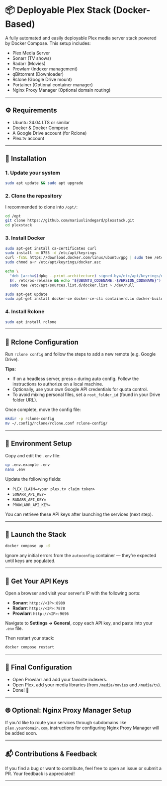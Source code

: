 # 📦 Deployable Plex Stack (Docker-Based)

A fully automated and easily deployable Plex media server stack powered by Docker Compose. This setup includes:

- Plex Media Server
- Sonarr (TV shows)
- Radarr (Movies)
- Prowlarr (Indexer management)
- qBittorrent (Downloader)
- Rclone (Google Drive mount)
- Portainer (Optional container manager)
- Nginx Proxy Manager (Optional domain routing)

---

## ⚙️ Requirements

- Ubuntu 24.04 LTS or similar
- Docker & Docker Compose
- A Google Drive account (for Rclone)
- Plex.tv account

---

## 🚀 Installation

### 1. Update your system

```bash
sudo apt update && sudo apt upgrade
```

### 2. Clone the repository

I recommended to clone into `/opt/`:

```bash
cd /opt
git clone https://github.com/mariuslindegard/plexstack.git
cd plexstack
```

### 3. Install Docker

```bash
sudo apt-get install ca-certificates curl
sudo install -m 0755 -d /etc/apt/keyrings
curl -fsSL https://download.docker.com/linux/ubuntu/gpg | sudo tee /etc/apt/keyrings/docker.asc > /dev/null
sudo chmod a+r /etc/apt/keyrings/docker.asc

echo \
  "deb [arch=$(dpkg --print-architecture) signed-by=/etc/apt/keyrings/docker.asc] https://download.docker.com/linux/ubuntu \
  $(. /etc/os-release && echo "${UBUNTU_CODENAME:-$VERSION_CODENAME}") stable" | \
  sudo tee /etc/apt/sources.list.d/docker.list > /dev/null

sudo apt-get update
sudo apt-get install docker-ce docker-ce-cli containerd.io docker-buildx-plugin docker-compose-plugin
```

### 4. Install Rclone

```bash
sudo apt install rclone
```

---

## 🔗 Rclone Configuration

Run `rclone config` and follow the steps to add a new remote (e.g. Google Drive).

**Tips:**

- If on a headless server, press `n` during auto config. Follow the instructions to authorize on a local machine.
- Optionally, use your own Google API credentials for quota control.
- To avoid mixing personal files, set a `root_folder_id` (found in your Drive folder URL).

Once complete, move the config file:

```bash
mkdir -p rclone-config
mv ~/.config/rclone/rclone.conf rclone-config/
```

---

## 📄 Environment Setup

Copy and edit the `.env` file:

```bash
cp .env.example .env
nano .env
```

Update the following fields:

- `PLEX_CLAIM=<your plex.tv claim token>`
- `SONARR_API_KEY=`
- `RADARR_API_KEY=`
- `PROWLARR_API_KEY=`

You can retrieve these API keys after launching the services (next step).

---

## 🐳 Launch the Stack

```bash
docker compose up -d
```

Ignore any initial errors from the `autoconfig` container — they’re expected until keys are populated.

---

## 🔑 Get Your API Keys

Open a browser and visit your server's IP with the following ports:

- **Sonarr**: `http://<IP>:8989`
- **Radarr**: `http://<IP>:7878`
- **Prowlarr**: `http://<IP>:9696`

Navigate to **Settings → General**, copy each API key, and paste into your `.env` file.

Then restart your stack:

```bash
docker compose restart
```

---

## 🧩 Final Configuration

- Open Prowlarr and add your favorite indexers.
- Open Plex, add your media libraries (from `/media/movies` and `/media/tv`).
- Done! 🎉

---

## 🌐 Optional: Nginx Proxy Manager Setup

If you'd like to route your services through subdomains like `plex.yourdomain.com`, instructions for configuring Nginx Proxy Manager will be added soon.

---

## 📬 Contributions & Feedback

If you find a bug or want to contribute, feel free to open an issue or submit a PR. Your feedback is appreciated!

---
